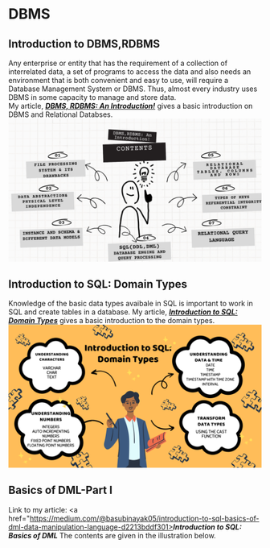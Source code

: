 # DBMS
## Introduction to DBMS,RDBMS
Any enterprise or entity that has the requirement of a collection of interrelated data, a set of programs to access the data and also needs an environment that is both convenient and easy to use, will require a Database Management System or DBMS. Thus, almost every industry uses DBMS in some capacity to manage and store data.<br>
My article, <a href = "https://medium.com/@basubinayak05/relational-database-an-introduction-39d725d4dab"><em><strong>DBMS, RDBMS: An Introduction!</strong></em></a> gives a basic introduction on DBMS and Relational Databses.
<img src="https://github.com/basu-binayak/DBMS/blob/98f4bdee9f4e05cd9bf7eb15179f9424b2e16cb3/DBMS,RDBMS%20An%20Introduction!%20contents.png">
## Introduction to SQL: Domain Types
Knowledge of the basic data types avaibale in SQL is important to work in SQL and create tables in a database. My article, <a href = "https://medium.com/@basubinayak05/introduction-to-sql-domain-types-98b0e4cec57b"><em><strong>Introduction to SQL: Domain Types</strong></em></a> gives a basic introduction to the domain types. 
<img src ="https://github.com/basu-binayak/DBMS/blob/bc4b8a0ba4d678916c5dd1e32dedf71641d43b4b/Introduction%20to%20SQL_Doamin%20Types_content.png">
## Basics of DML-Part I
Link to my article: <a href="https://medium.com/@basubinayak05/introduction-to-sql-basics-of-dml-data-manipulation-language-d2213bddf301><em><strong>Introduction to SQL: Basics of DML</strong></em></a>
The contents are given in the illustration below.
<img src="">
  

